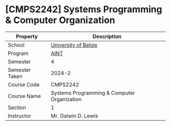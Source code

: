 # [CMPS2242] Systems Programming & Computer Organization

| Property       | Description                                                 |
| -------------- | ----------------------------------------------------------- |
| School         | [University of Belize](https://www.ub.edu.bz/)              |
| Program        | [AINT](https://github.com/stars/andreshungbz/lists/ub-aint) |
| Semester       | 4                                                           |
| Semester Taken | 2024-2                                                      |
| Course Code    | CMPS2242                                                    |
| Course Name    | Systems Programming & Computer Organization                 |
| Section        | 1                                                           |
| Instructor     | Mr. Dalwin D. Lewis                                         |
